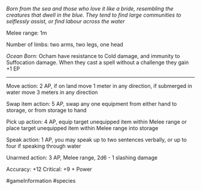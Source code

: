 *Born from the sea and those who love it like a bride, resembling the creatures that dwell in the blue. They tend to find large communities to selflessly assist, or find labour across the water*

Melee range: 1m

Number of limbs: two arms, two legs, one head

*Ocean Born:* Ocham have resistance to Cold damage, and immunity to Suffocation damage. When they cast a spell without a challenge they gain +1 EP

---

Move action: 2 AP, if on land move 1 meter in any direction, if submerged in water move 3 meters in any direction

Swap item action: 5 AP, swap any one equipment from either hand to storage, or from storage to hand

Pick up action: 4 AP, equip target unequipped item within Melee range or place target unequipped item within Melee range into storage

Speak action: 1 AP, you may speak up to two sentences verbally, or up to four if speaking through water

Unarmed action: 3 AP, Melee range, 2d6 - 1 slashing damage

Accuracy: +12
Critical: +9 + Power

#gameInformation #species